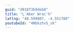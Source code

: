 ```yaml
---
guid: "d918f3b9deb8"
title: "L'Aber Wrac'h"
latlng: "48.599807, -4.551780"
youtubeId: "4NbkzhvS_sk" 
---
```

